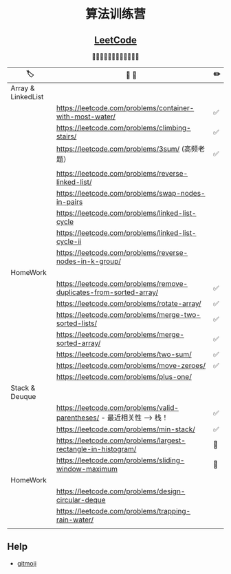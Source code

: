 <div align="center">

# 算法训练营
## [LeetCode](https://leetcode.com/)

🚀🚀🚀🚀🚀🚀🚀🚀🚀🚀🚀🚀

</div>

| 🏷️                | 📝 💬                                                                 | ✏️  |
| ------------------ | --------------------------------------------------------------------- | --- |
| Array & LinkedList |                                                                       |     |
|                    | https://leetcode.com/problems/container-with-most-water/              | ✅   |
|                    | https://leetcode.com/problems/climbing-stairs/                        | ✅   |
|                    | https://leetcode.com/problems/3sum/ (高频老题）                       | ✅   |
|                    |                                                                       |     |
|                    | https://leetcode.com/problems/reverse-linked-list/                    |     |
|                    | https://leetcode.com/problems/swap-nodes-in-pairs                     |     |
|                    | https://leetcode.com/problems/linked-list-cycle                       |     |
|                    | https://leetcode.com/problems/linked-list-cycle-ii                    |     |
|                    | https://leetcode.com/problems/reverse-nodes-in-k-group/               |     |
| HomeWork           |                                                                       |     |
|                    | https://leetcode.com/problems/remove-duplicates-from-sorted-array/    | ✅   |
|                    | https://leetcode.com/problems/rotate-array/                           | ✅   |
|                    | https://leetcode.com/problems/merge-two-sorted-lists/                 | ✅   |
|                    | https://leetcode.com/problems/merge-sorted-array/                     | ✅   |
|                    | https://leetcode.com/problems/two-sum/                                | ✅   |
|                    | https://leetcode.com/problems/move-zeroes/                            | ✅   |
|                    | https://leetcode.com/problems/plus-one/                               |     |
| Stack & Deuque     |                                                                       |     |
|                    | https://leetcode.com/problems/valid-parentheses/ - 最近相关性 —> 栈！ | ✅   |
|                    | https://leetcode.com/problems/min-stack/                              | ✅   |
|                    | https://leetcode.com/problems/largest-rectangle-in-histogram/         | 🔧  |
|                    | https://leetcode.com/problems/sliding-window-maximum                  | 🔧  |
| HomeWork           |                                                                       |     |
|                    | https://leetcode.com/problems/design-circular-deque                   |     |
|                    | https://leetcode.com/problems/trapping-rain-water/                    |     |
|                    |                                                                       |     |


## Help

- [gitmoji](https://gitmoji.carloscuesta.me/)
